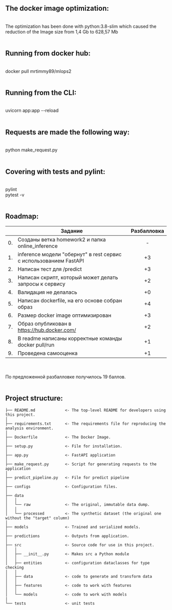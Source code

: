 ## The docker image optimization:
<br>
The optimization has been done with python:3.8-slim  which caused the reduction of the Image size from 1,4 Gb to 628,57 Mb
<br>
<br>

## Running from docker hub:
<br>
docker pull mrtimmy89/mlops2
<br>
<br>

## Running from the CLI:
<br>
uvicorn app:app --reload
<br>
<br>

## Requests are made the following way:
<br>
python make_request.py
<br>
<br>

## Covering with tests and pylint:
<br>
pylint
<br>
pytest -v
<br>
<br>

## Roadmap:

|  |Задание|Разбалловка|
|---|-------------------------------------------------------------------------------------------------------------|:-------------:|
|0.|Созданы ветка homework2 и папка online_inference|-|
|1.|inference модели "обернут" в rest сервис с использованием FastAPI|+3|
|2.|Написан тест для /predict|+3|
|3.|Написан скрипт, который может делать запросы к сервису |+2|
|4.|Валидация не делалась|+0|
|5.|Написан dockerfile, на его основе собран образ|+4|
|6.|Размер docker image оптимизирован|+3|
|7.|Образ опубликован в https://hub.docker.com/|+2|
|8.|В readme написаны корректные команды docker pull/run|+1|
|9.|Проведена самооценка|+1|
<br>
<br>
По предложенной разбалловке получилось 19 баллов.
<br>
<br>

## Project structure:

```
├── README.md             <- The top-level README for developers using this project.
│
├── requirements.txt      <- The requirements file for reproducing the analysis environment.
│
├── Dockerfile            <- The Docker Image.
│
├── setup.py              <- File for installation.
│
├── app.py 	              <- FastAPI application
│
├── make_request.py       <- Script for generating requests to the application
│
├── predict_pipeline.py   <- File for predict pipeline
│
├── configs               <- Configuration files.
│
├── data
│   │
│   └── raw               <- The original, immutable data dump.
│   │
│   └── processed         <- The synthetic dataset (the original one without the "target" column)
│
├── models                <- Trained and serialized models.
│
├── predictions           <- Outputs from application.
│
├── src                   <- Source code for use in this project.
│   │
│   ├── __init__.py       <- Makes src a Python module
│   │
│   ├── entities          <- configuration dataclasses for type checking
│   │
│   ├── data              <- code to generate and transform data
│   │
│   ├── features          <- code to work with features
│   │
│   └── models            <- code to work with models
|
└── tests                 <- unit tests
```
